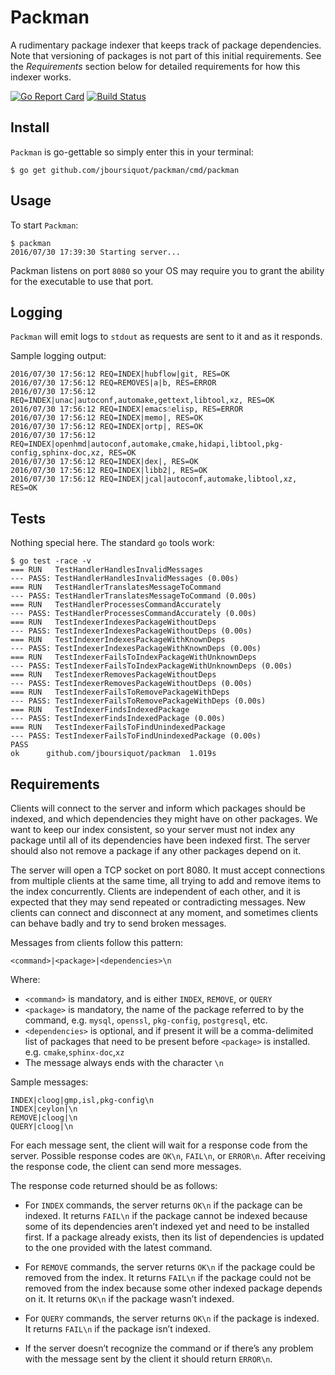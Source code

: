 # Packman

A rudimentary package indexer that keeps track of package dependencies. Note that versioning of packages is not part of this initial requirements. See the _Requirements_ section below for detailed requirements for how this indexer works.

[![Go Report Card](https://goreportcard.com/badge/github.com/jboursiquot/packman)](https://goreportcard.com/report/github.com/jboursiquot/packman) [![Build Status](https://travis-ci.org/jboursiquot/packman.svg?branch=master)](https://travis-ci.org/jboursiquot/packman)

## Install

`Packman` is go-gettable so simply enter this in your terminal:

```plain
$ go get github.com/jboursiquot/packman/cmd/packman
```

## Usage

To start `Packman`:

```plain
$ packman
2016/07/30 17:39:30 Starting server...
```

Packman listens on port `8080` so your OS may require you to grant the ability for the executable to use that port.

## Logging

`Packman` will emit logs to `stdout` as requests are sent to it and as it responds.

Sample logging output:

```plain
2016/07/30 17:56:12 REQ=INDEX|hubflow|git, RES=OK
2016/07/30 17:56:12 REQ=REMOVES|a|b, RES=ERROR
2016/07/30 17:56:12 REQ=INDEX|unac|autoconf,automake,gettext,libtool,xz, RES=OK
2016/07/30 17:56:12 REQ=INDEX|emacs☃elisp, RES=ERROR
2016/07/30 17:56:12 REQ=INDEX|memo|, RES=OK
2016/07/30 17:56:12 REQ=INDEX|ortp|, RES=OK
2016/07/30 17:56:12 REQ=INDEX|openhmd|autoconf,automake,cmake,hidapi,libtool,pkg-config,sphinx-doc,xz, RES=OK
2016/07/30 17:56:12 REQ=INDEX|dex|, RES=OK
2016/07/30 17:56:12 REQ=INDEX|libb2|, RES=OK
2016/07/30 17:56:12 REQ=INDEX|jcal|autoconf,automake,libtool,xz, RES=OK
```

## Tests

Nothing special here. The standard `go` tools work:

```plain
$ go test -race -v
=== RUN   TestHandlerHandlesInvalidMessages
--- PASS: TestHandlerHandlesInvalidMessages (0.00s)
=== RUN   TestHandlerTranslatesMessageToCommand
--- PASS: TestHandlerTranslatesMessageToCommand (0.00s)
=== RUN   TestHandlerProcessesCommandAccurately
--- PASS: TestHandlerProcessesCommandAccurately (0.00s)
=== RUN   TestIndexerIndexesPackageWithoutDeps
--- PASS: TestIndexerIndexesPackageWithoutDeps (0.00s)
=== RUN   TestIndexerIndexesPackageWithKnownDeps
--- PASS: TestIndexerIndexesPackageWithKnownDeps (0.00s)
=== RUN   TestIndexerFailsToIndexPackageWithUnknownDeps
--- PASS: TestIndexerFailsToIndexPackageWithUnknownDeps (0.00s)
=== RUN   TestIndexerRemovesPackageWithoutDeps
--- PASS: TestIndexerRemovesPackageWithoutDeps (0.00s)
=== RUN   TestIndexerFailsToRemovePackageWithDeps
--- PASS: TestIndexerFailsToRemovePackageWithDeps (0.00s)
=== RUN   TestIndexerFindsIndexedPackage
--- PASS: TestIndexerFindsIndexedPackage (0.00s)
=== RUN   TestIndexerFailsToFindUnindexedPackage
--- PASS: TestIndexerFailsToFindUnindexedPackage (0.00s)
PASS
ok  	github.com/jboursiquot/packman	1.019s
```

## Requirements

Clients will connect to the server and inform which packages should be indexed, and which dependencies they might have on other packages. We want to keep our index consistent, so your server must not index any package until all of its dependencies have been indexed first. The server should also not remove a package if any other packages depend on it.

The server will open a TCP socket on port 8080. It must accept connections from multiple clients at the same time, all trying to add and remove items to the index concurrently. Clients are independent of each other, and it is expected that they may send repeated or contradicting messages. New clients can connect and disconnect at any moment, and sometimes clients can behave badly and try to send broken messages.

Messages from clients follow this pattern:

```plain
<command>|<package>|<dependencies>\n
```

Where:

* `<command>` is mandatory, and is either `INDEX`, `REMOVE`, or `QUERY`
* `<package>` is mandatory, the name of the package referred to by the command, e.g. `mysql`, `openssl`, `pkg-config`, `postgresql`, etc.
* `<dependencies>` is optional, and if present it will be a comma-delimited list of packages that need to be present before `<package>` is installed. e.g. `cmake`,`sphinx-doc`,`xz`
* The message always ends with the character `\n`

Sample messages:

```plain
INDEX|cloog|gmp,isl,pkg-config\n
INDEX|ceylon|\n
REMOVE|cloog|\n
QUERY|cloog|\n
```

For each message sent, the client will wait for a response code from the server. Possible response codes are `OK\n`, `FAIL\n`, or `ERROR\n`. After receiving the response code, the client can send more messages.

The response code returned should be as follows:

* For `INDEX` commands, the server returns `OK\n` if the package can be indexed. It returns `FAIL\n` if the package cannot be indexed because some of its dependencies aren’t indexed yet and need to be installed first. If a package already exists, then its list of dependencies is updated to the one provided with the latest command.

* For `REMOVE` commands, the server returns `OK\n` if the package could be removed from the index. It returns `FAIL\n` if the package could not be removed from the index because some other indexed package depends on it. It returns `OK\n` if the package wasn’t indexed.

* For `QUERY` commands, the server returns `OK\n` if the package is indexed. It returns `FAIL\n` if the package isn’t indexed.

* If the server doesn’t recognize the command or if there’s any problem with the message sent by the client it should return `ERROR\n`.
